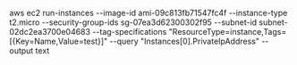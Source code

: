 aws ec2 run-instances   --image-id ami-09c813fb71547fc4f   --instance-type t2.micro   --security-group-ids sg-07ea3d62300302f95   --subnet-id subnet-02dc2ea3700e04683   --tag-specifications "ResourceType=instance,Tags=[{Key=Name,Value=test}]"   --query "Instances[0].PrivateIpAddress"   --output text
